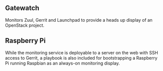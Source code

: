 Gatewatch
---------

Monitors Zuul, Gerrit and Launchpad to provide a heads up display of an
OpenStack project.

Raspberry Pi
------------

While the monitoring service is deployable to a server on the web with SSH
access to Gerrit, a playbook is also included for bootstrapping a Raspberry Pi
running Raspbian as an always-on monitoring display.
